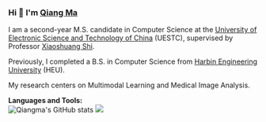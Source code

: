 ### Hi 👋 I'm [Qiang Ma](https://alexmqth.github.io) 
I am a second-year M.S. candidate in Computer Science at the [University of Electronic Science and Technology of China](https://www.uestc.edu.cn/) (UESTC), supervised by Professor [Xiaoshuang Shi](https://scholar.google.com/citations?user=BWGQt3YAAAAJ&hl=en). 

Previously, ​I completed a B.S. in Computer Science from [Harbin Engineering University](http://www.hrbeu.edu.cn/) (HEU). 

My research ​centers on Multimodal Learning​ and ​Medical Image Analysis.

**Languages and Tools:**  
![Qiangma's GitHub stats](https://github-readme-stats.vercel.app/api?username=alexmqth&theme=gotham&show_icons=true&count_private=true&include_all_commits=true)
![](https://github-profile-summary-cards.vercel.app/api/cards/profile-details?username=alexmqth&theme=2077&count_private=true&include_all_commits=true)
